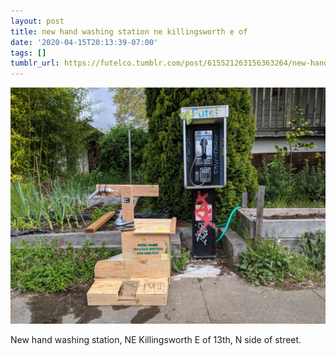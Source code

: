 ```yaml
---
layout: post
title: new hand washing station ne killingsworth e of
date: '2020-04-15T20:13:39-07:00'
tags: []
tumblr_url: https://futelco.tumblr.com/post/615521263156363264/new-hand-washing-station-ne-killingsworth-e-of
---
```

 ![](/images/blog/bb21ef74ebdf0ade0c2293172ad55d8b8314070a.jpg)  

New hand washing station, NE Killingsworth E of 13th, N side of street.

